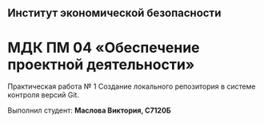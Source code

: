 ## Институт экономической безопасности

# МДК ПМ 04 «Обеспечение проектной деятельности»

Практическая работа № 1
Создание локального репозитория в системе контроля версий Git.

Выполнил студент: **Маслова Виктория, С7120Б**
